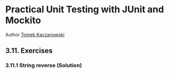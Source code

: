 # Practical Unit Testing with JUnit and Mockito 
Author [Tomek Kaczanowski](https://books.google.es/books/about/Practical_Unit_Testing_with_JUnit_and_Mo.html?id=kas_zAEACAAJ&source=kp_cover&redir_esc=y)
## 3.11. Exercises
### 3.11.1 String reverse (Solution)
